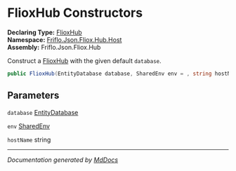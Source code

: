 ﻿<!--  
  <auto-generated>   
    The contents of this file were generated by a tool.  
    Changes to this file may be list if the file is regenerated  
  </auto-generated>   
-->

# FlioxHub Constructors

**Declaring Type:** [FlioxHub](../index.md)  
**Namespace:** [Friflo.Json.Fliox.Hub.Host](../../index.md)  
**Assembly:** Friflo.Json.Fliox.Hub

Construct a [FlioxHub](../index.md) with the given default `database`.

```csharp
public FlioxHub(EntityDatabase database, SharedEnv env = , string hostName = null);
```

## Parameters

`database`  [EntityDatabase](../../EntityDatabase/index.md)

`env`  [SharedEnv](../../SharedEnv/index.md)

`hostName`  string

___

*Documentation generated by [MdDocs](https://github.com/ap0llo/mddocs)*
